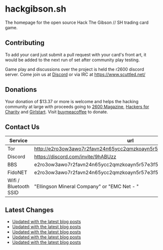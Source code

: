 # hackgibson.sh
The homepage for the open source Hack The Gibson // SH trading card game.


## Contributing

To add your card just submit a pull request with your card's front art, it would be added to the next run of set after community play testing.

Game play and discussions over the project is held the r2600 discord server. Come join us at [Discord](https://discord.com/invite/9hABUzz) or via IRC at https://www.scuttled.net/


## Donations

Your donation of $13.37 or more is welcome and helps the hacking community at large with proceeds going to [2600 Magazine](https://2600.com/), [Hackers for Charity](https://hackersforcharity.org) and [Girlstart](https://girlstart.org).  Visit [buymeacoffee](https://www.buymeacoffee.com/hackgibson.sh) to donate.


## Contact Us

Service | url
-|-
Tor | http://e2ro3ow3awo7r2favn24n65ycc2qmzkoayn5r57e3f56nvjwdcgg32ad.onion
Discord | https://discord.com/invite/9hABUzz
BBS | e2ro3ow3awo7r2favn24n65ycc2qmzkoayn5r57e3f56nvjwdcgg32ad.onion:23
FidoNET | e2ro3ow3awo7r2favn24n65ycc2qmzkoayn5r57e3f56nvjwdcgg32ad.onion:24554
Wifi / Bluetooth SSID | "Ellingson Mineral Company" or "EMC Net - <fidonet address>"

## Latest Changes
<!-- BLOG-POST-LIST:START -->
- [Updated with the latest blog posts](https://github.com/DFW2600/hackgibson.sh/commit/5751cb86737d7c2e06c413cea60471f0c776ecde)
- [Updated with the latest blog posts](https://github.com/DFW2600/hackgibson.sh/commit/43c917c67c90452aed43cab6868d7e22ee2fe231)
- [Updated with the latest blog posts](https://github.com/DFW2600/hackgibson.sh/commit/b33428db0787a61f5af583288d5e0520de5ec71d)
- [Updated with the latest blog posts](https://github.com/DFW2600/hackgibson.sh/commit/b4c917f51cf02c2b2e73bed5a9baf48d7be1f874)
- [Updated with the latest blog posts](https://github.com/DFW2600/hackgibson.sh/commit/6bfddcc68c4ee4cecba3d4a922adf7571e0675f4)
<!-- BLOG-POST-LIST:END -->
